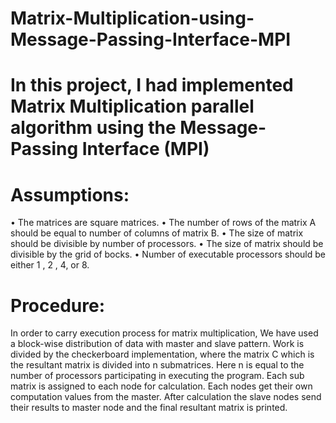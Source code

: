 # Matrix-Multiplication-using-Message-Passing-Interface-MPI


# In this project, I had implemented Matrix Multiplication parallel algorithm using the Message-Passing Interface (MPI)

# Assumptions: 

• The matrices are square matrices.
• The number of rows of the matrix A should be equal to number of columns of matrix B.
• The size of matrix should be divisible by number of processors.
• The size of matrix should be divisible by the grid of bocks.
• Number of executable processors should be either 1 , 2 , 4, or 8.

# Procedure: 

In order to carry execution process for matrix multiplication, We have used a block-wise distribution of data with master and slave pattern.
Work is divided by the checkerboard implementation, where the matrix C which is the resultant matrix is divided into n submatrices. Here n is equal to the number of processors participating in executing the program. Each sub matrix is assigned to each node for calculation. Each nodes get their own computation values from the master. After calculation the slave nodes send their results to master node and the final resultant matrix is printed.
